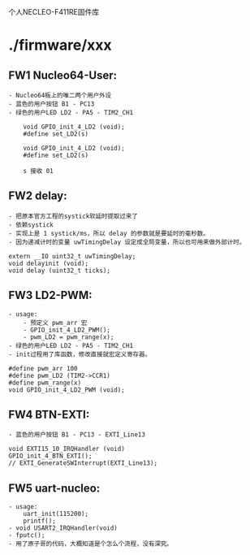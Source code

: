 个人NECLEO-F411RE固件库

# ./firmware/xxx

## FW1 Nucleo64-User:
	- Nucleo64板上的唯二两个用户外设
	- 蓝色的用户按钮 B1 - PC13
	- 绿色的用户LED LD2 - PA5 - TIM2_CH1
```
	void GPIO_init_4_LD2 (void);
	#define set_LD2(s)

	void GPIO_init_4_LD2 (void);
	#define set_LD2(s)

	s 接收 01
```

## FW2 delay:
	- 把原本官方工程的systick软延时提取过来了
	- 依赖systick
	- 实现上是 1 systick/ms，所以 delay 的参数就是要延时的毫秒数。
	- 因为递减计时的变量 uwTimingDelay 设定成全局变量，所以也可用来做外部计时。
```	
extern __IO uint32_t uwTimingDelay;
void delayinit (void);
void delay (uint32_t ticks);
```

## FW3 LD2-PWM:
	- usage: 
		- 预定义 pwm_arr 宏
		- GPIO_init_4_LD2_PWM();
		- pwm_LD2 = pwm_range(x);
	- 绿色的用户LED LD2 - PA5 - TIM2_CH1
	- init过程用了库函数，修改直接就宏定义寄存器。
```
#define pwm_arr 100
#define pwm_LD2 (TIM2->CCR1)
#define pwm_range(x)
void GPIO_init_4_LD2_PWM (void);
```

## FW4 BTN-EXTI:
	- 蓝色的用户按钮 B1 - PC13 - EXTI_Line13 
```
void EXTI15_10_IRQHandler (void)
GPIO_init_4_BTN_EXTI();
// EXTI_GenerateSWInterrupt(EXTI_Line13);
```

## FW5 uart-nucleo:
	- usage:
		uart_init(115200);
		printf();
	- void USART2_IRQHandler(void)
	- fputc();
	- 用了原子哥的代码，大概知道是个怎么个流程，没有深究。

